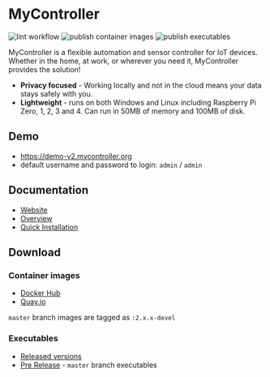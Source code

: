 # MyController
![lint workflow](https://github.com/mycontroller-org/server/actions/workflows/lint.yaml/badge.svg)
![publish container images](https://github.com/mycontroller-org/server/actions/workflows/publish_container_images.yaml/badge.svg)
![publish executables](https://github.com/mycontroller-org/server/actions/workflows/publish_executables.yaml/badge.svg)

MyController is a flexible automation and sensor controller for IoT devices. Whether in the home, at work, or wherever you need it, MyController provides the solution!

* **Privacy focused** - Working locally and not in the cloud means your data stays safely with you.
* **Lightweight** - runs on both Windows and Linux including Raspberry Pi Zero, 1, 2, 3 and 4. Can run in 50MB of memory and 100MB of disk.

## Demo
* https://demo-v2.mycontroller.org
* default username and password to login: `admin` / `admin`

## Documentation
* [Website](https://v2.mycontroller.org)
* [Overview](https://v2.mycontroller.org/docs/overview/)
* [Quick Installation](https://v2.mycontroller.org/docs/quick-installation/)

## Download
### Container images
  * [Docker Hub](https://hub.docker.com/u/mycontroller)
  * [Quay.io](https://quay.io/organization/mycontroller)

`master` branch images are tagged as `:2.x.x-devel`<br>
### Executables
* [Released versions](https://github.com/mycontroller-org/server/releases)
* [Pre Release](https://github.com/mycontroller-org/server/releases/tag/master) - `master` branch executables

